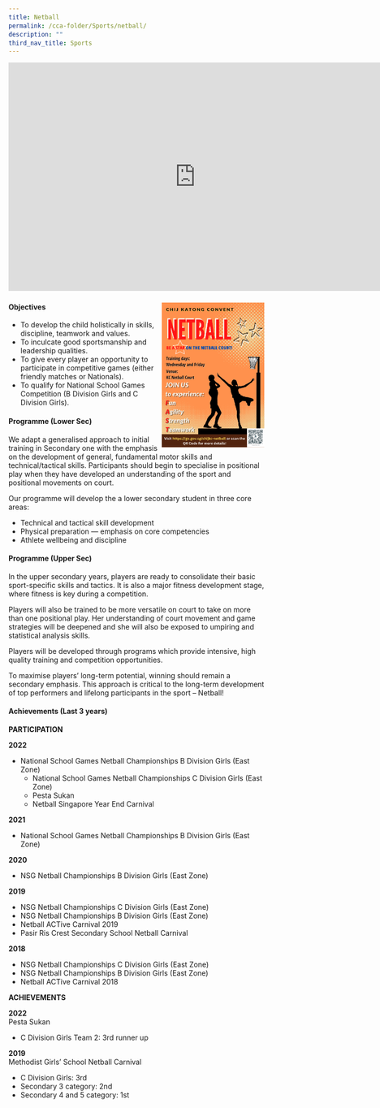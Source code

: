 ```yaml
---
title: Netball
permalink: /cca-folder/Sports/netball/
description: ""
third_nav_title: Sports
---
```

<iframe allowfullscreen="true" height="450" width="735" frameborder="0" src="https://docs.google.com/presentation/d/e/2PACX-1vSLMSr14XRiYswtMFm3NwSzZQKPiib2dbGgxIXX4-ZxuyMQtfVCDkzeuB1nR-w-dV3p_eNXx0qvYdMc/embed?start=false&amp;loop=false&amp;delayms=3000"></iframe>

#### Objectives<img src="/images/CCA/KC%20Netball%20Poster.png" style="width:40%" align=right>

*   To develop the child holistically in skills, discipline, teamwork and values.
*   To inculcate good sportsmanship and leadership qualities.
*   To give every player an opportunity to participate in competitive games (either friendly matches or Nationals).
*   To qualify for National School Games Competition (B Division Girls and C Division Girls).

#### Programme (Lower Sec)

We adapt a generalised approach to initial training in Secondary one with the emphasis on the development of general, fundamental motor skills and technical/tactical skills. Participants should begin to specialise in positional play when they have developed an understanding of the sport and positional movements on court.

Our programme will develop the a lower secondary student in three core areas:

*   Technical and tactical skill development
*   Physical preparation — emphasis on core competencies
*   Athlete wellbeing and discipline

#### Programme (Upper Sec)

In the upper secondary years, players are ready to consolidate their basic sport-specific skills and tactics. It is also a major fitness development stage, where fitness is key during a competition.

Players will also be trained to be more versatile on court to take on more than one positional play. Her understanding of court movement and game strategies will be deepened and she will also be exposed to umpiring and statistical analysis skills.

Players will be developed through programs which provide intensive, high quality training and competition opportunities.

To maximise players’ long-term potential, winning should remain a secondary emphasis. This approach is critical to the long-term development of top performers and lifelong participants in the sport – Netball!

#### Achievements (Last 3 years)

**PARTICIPATION**

**2022**<br>
* National School Games Netball Championships B Division Girls (East Zone)<br>
	* National School Games Netball Championships C Division Girls (East Zone)<br>
	* Pesta Sukan<br>
	* Netball Singapore Year End Carnival

**2021**  <br>
* National School Games Netball Championships B Division Girls (East Zone)  
    
**2020**<br>
* NSG Netball Championships B Division Girls (East Zone)

**2019**<br>
* NSG Netball Championships C Division Girls (East Zone)
* NSG Netball Championships B Division Girls (East Zone)
* Netball ACTive Carnival 2019
* Pasir Ris Crest Secondary School Netball Carnival

**2018**<br>
* NSG Netball Championships C Division Girls (East Zone)
* NSG Netball Championships B Division Girls (East Zone)
* Netball ACTive Carnival 2018

**ACHIEVEMENTS**  

**2022**<br>
Pesta Sukan
* C Division Girls Team 2: 3rd runner up

**2019**  <br>
Methodist Girls’ School Netball Carnival  <br>
* C Division Girls: 3rd
* Secondary 3 category: 2nd
* Secondary 4 and 5 category: 1st